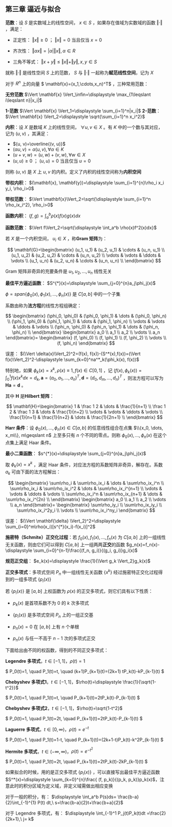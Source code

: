 ## **第三章 逼近与拟合**

**范数**：设 $S$ 是实数域上的线性空间， $x\in S$ ，如果存在值域为实数域的函数 $\Vert\cdot\Vert$ ，满足：

- 正定性： $\Vert x\Vert\geqslant0$ ； $\Vert x \Vert=0$ 当且仅当 $x=0$
- 齐次性： $\Vert \alpha x \Vert=\lvert \alpha\rvert\Vert x\Vert, \alpha\in R$

- 三角不等式： $\Vert x+y \Vert \leqslant \Vert x \Vert +\Vert y\Vert, x, y\in S$

就称 $\Vert\cdot\Vert$ 是线性空间 $S$ 上的范数， $S$ 与 $\Vert\cdot \Vert$ 一起称为**赋范线性空间**，记为 $X$

对于 $R^n$ 上的向量 $ \mathbf{x}=(x_1,\cdots,x_n)^T$ ，三种常用范数：

**无穷范数** $\Vert \mathbf{x} \Vert_\infin=\displaystyle \max_{1\leqslant i\leqslant n}|x_i|$

**1-范数** $\Vert \mathbf{x} \Vert_1=\displaystyle \sum_{i=1}^n|x_i|$  **2-范数**： $\Vert \mathbf{x} \Vert_2=\displaystyle \sqrt{\sum_{i=1}^n x_i^2}$

**内积**：设 $X$ 是数域 $K$ 上的线性空间， $\forall u, v\in X$ 。有 $K$ 中的一个数与其对应，记为 $(u, v)$ ，其满足：

- $(u, v)=\overline{(v, u)}$
- $(\alpha u, v)=\alpha(u, v), \forall \alpha \in K$
- $(u+v, w)=(u, w)+(v, w), \forall w\in X$
- $(u, u)\geqslant 0$ ； $(u, u)=0$ 当且仅当 $u=0$

则称 $(u, v)$ 是 $X$ 上 $u, v$ 的内积。定义了内积的线性空间称为**内积空间**

**带权内积**： $(\mathbf{x}, \mathbf{y})=\displaystyle \sum_{i=1}^{n}\rho_i x_i y_i, \rho_i>0$

**带权范数**： $\Vert \mathbf{x}\Vert_2=\sqrt{\displaystyle \sum_{i=1}^n \rho_ix_i^2}, \rho_i>0$

**函数内积**： $(f, g)=\displaystyle \int_a^b\rho(x)f(x)g(x)dx$

**函数范数**： $\Vert f\Vert_2=\sqrt{\displaystyle \int_a^b \rho(x)f^2(x)dx}$

若 $X$ 是一个内积空间， $u_i\in X$ ，称**Gram 矩阵**为：

$$
\mathbf{G}=\begin{bmatrix}
(u_1, u_1) & (u_2, u_1) & \cdots & (u_n, u_1) \\
(u_1, u_2) & (u_2, u_2) & \cdots & (u_n, u_2) \\
\vdots & \vdots & \ddots & \vdots \\
(u_1, u_n) & (u_2, u_n) & \cdots & (u_n, u_n) \\
\end{bmatrix}
$$

Gram 矩阵非奇异的充要条件是 $u_1, u_2, \dots, u_n$ 线性无关

**最佳平方逼近函数**： $S^{*}(x)=\displaystyle \sum_{j=0}^{n}a_j\phi_j(x)$

$\phi=span\{\phi_0(x), \phi_1(x), \dots, \phi_n(x)\}$ 是 $C[a, b]$ 中的一个子集

系数由称为**法方程**的线性方程组确定：

$$
\begin{bmatrix}
(\phi_0, \phi_0) & (\phi_0, \phi_1)  & \dots & (\phi_0, \phi_n) \\
(\phi_1, \phi_0) & (\phi_1, \phi_1)  & \dots & (\phi_1, \phi_n) \\
\vdots  & \vdots & \ddots & \vdots \\
(\phi_n, \phi_0) & (\phi_n, \phi_1)  & \dots & (\phi_n, \phi_n) \\
\end{bmatrix}
\begin{bmatrix}
a_0 \\ a_1 \\ a_2 \\ \vdots \\ a_n
\end{bmatrix}=
\begin{bmatrix}
(f, \phi_0) \\ (f, \phi_1) \\ (f, \phi_2) \\ \vdots \\ (f, \phi_n)
\end{bmatrix}
$$

误差： $(\Vert \delta(x)\Vert_2)^2=(f(x), f(x))-(S^*(x),f(x))=(\Vert f(x)\Vert_2)^2-\displaystyle \sum_{k=0}^na^*_k(\phi_k(x), f(x))$

特别地，如果 $\phi_k(x)=x^k, \rho(x)\equiv 1, f(x)\in C[0, 1]$ ，记 $(f(x), \phi_k(x))=\displaystyle \int_0^1f(x)x^kdx=d_k,\mathbf{a}=(a_0, a_1, \dots, a_n)^T, \mathbf{d}=(d_0, d_m, \dots, d_n)^T$ ，则法方程可以写为 $\mathbf{Ha}=\mathbf{d}$ 。

其中 $\mathbf{H}$ 是**Hilbert 矩阵**：

$$
\mathbf{H}=\begin{bmatrix}
1 & \frac 1 2  & \dots & \frac{1}{n+1} \\
\frac 1 2 & \frac 1 3  & \dots & \frac{1}{n+2} \\
\vdots  & \vdots & \ddots & \vdots \\
\frac{1}{n+1} & \frac{1}{n+2}  & \dots & \frac{1}{2n+1} \\
\end{bmatrix}
$$

**Harr 条件**：设 $\phi_0(x), \dots, \phi_n(x)\in C[a, b]$ 的任意线性组合在点集 $\\{x_0, \dots, x_m\\}, m\geqslant n$ 上至多只有 $n$ 个不同的零点。则称 $\phi_0(x), \dots, \phi_n(x)$ 在这个点集上满足 Haar 条件。

**最小二乘函数**： $s^{*}(x)=\displaystyle \sum_{j=0}^{n}a_j\phi_j(x)$

取 $\phi_k(x)=x^k$ ，满足 Haar 条件，对应法方程的系数矩阵非奇异，解存在。系数 $a_k$ 可由下面的法方程解出：

$$
\begin{bmatrix}
\sum\rho_i & \sum\rho_ix_i  & \dots & \sum\rho_ix_i^n \\
\sum\rho_ix_i & \sum\rho_ix_i^2  & \dots & \sum\rho_ix_i^{n+1} \\
\vdots  & \vdots & \ddots & \vdots \\
\sum\rho_ix_i^n & \sum\rho_ix_{n+1}  & \dots & \sum\rho_ix_i^{2n} \\
\end{bmatrix}
\begin{bmatrix}
a_0 \\ a_1 \\ a_2 \\ \vdots \\ a_n
\end{bmatrix}=
\begin{bmatrix}
\sum\rho_iy_i \\ \sum\rho_ix_iy_i \\ \sum\rho_ix_i^2y_i \\ \vdots \\ \sum\rho_ix_i^ny_i
\end{bmatrix}
$$

误差： $(\Vert \mathbf{\delta} \Vert_2)^2=\displaystyle \sum_{i=0}^m\rho(x_i)[s^{*}(x_i)-f(x_i)]^2$

**施密特（Schmite）正交化过程**：若 $f_0(x), f_1(x), \dots, f_n(x)$ 为 $C[a, b]$ 上的一组线性无关函数，则由它们可以得到 $C[a, b]$ 上一组两两**正交**的函数 $g_n(x)=f_n(x)-\displaystyle \sum_{i=0}^{n-1}\frac{(f_n, g_i)}{(g_i, g_i)}g_i(x)$

**规范正交组**： $e_k(x)=\displaystyle \frac{1}{\Vert g_k \Vert_2}g_k(x)$

**正交多项式**：多项式空间 $P_n$ 中一组线性无关函数 $\{x^k\}$ 经过施密特正交化过程得到的一组多项式 $\{p_i(x)\}$

若 $\{p_i(x)\}$ 是 $[a, b]$ 上权函数为 $\rho(x)$ 的正交多项式，则它们具有以下性质：

- $p_k(x)$ 是首项系数不为 0 的 $k$ 次多项式
- $\{p_i(x)\}$ 是多项式空间 $P_n$ 上的一组正交基
- $p_n(x)=0$ 在 $[a, b]$ 上有 $n$ 个单根

- $p_n(x)$ 与任一不高于 $n-1$ 次的多项式正交

下面给出由不同的权函数，得到的不同正交多项式：

**Legendre 多项式**，$t \in [-1, 1]$，$\rho(t)=1$

$ P_0(t)=1, \quad P_1(t)=t, \quad (k+1)P_{k+1}(t)=(2k+1) tP_k(t)-kP_{k-1}(t) $

**Chebyshev 多项式1**，$t \in [-1, 1]$，$\rho(t)=\displaystyle \frac{1}{\sqrt{1-t^2}}$

$ P_0(t)=1, \quad P_1(t)=t, \quad P_{k+1}(t)=2tP_k(t)-P_{k-1}(t) $

**Chebyshev 多项式2**，$t \in [-1, 1]$，$\rho(t)=\sqrt{1-t^2}$

$ P_0(t)=1, \quad P_1(t)=2t, \quad P_{k+1}(t)=2tP_k(t)-P_{k-1}(t) $

**Laguerre 多项式**，$t \in [0, \infty)$，$\rho(t)=e^{-t}$

$ P_0(t)=1, \quad P_1(t)=1-t, \quad P_{k+1}(t)=(2k+1-t)P_k(t)-k^2P_{k-1}(t) $

**Hermite 多项式**，$t \in (-\infty, \infty)$，$\rho(t)=e^{-t^2}$

$ P_0(t)=1, \quad P_1(t)=2t, \quad P_{k+1}(t)=2tP_k(t)-2kP_{k-1}(t) $

如果拟合的时候，用的是正交多项式 $\{p_i(x)\}$ ，可以直接写出最佳平方逼近函数 $S^*(x)=\displaystyle \sum_{k=0}^{n}\frac{ (f, p_k)}{(p_k, p_k)}p_k(x)$，注意此时的积分区域为定义域，非定义域需做出相应变换

对于一般的积分，有： $\displaystyle \int_a^b P(s)ds= \frac{b-a}{2}\int_{-1}^{1} P(t) dt,\ s=\frac{b-a}{2}t+\frac{b+a}{2}$

对于 Legendre 多项式，有： $\displaystyle \int_{-1}^1 P_j(t)P_k(t)dt =\frac{2}{2k+1},\ j= k$
